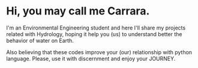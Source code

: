 # Hi, you may call me Carrara.

I'm an Environmental Engineering student and here I'll share my projects related with Hydrology, hoping it help you (us) to understand better the behavior of water on Earth.

Also believing that these codes improve your (our) relationship with python language. Please, use it with discernment and enjoy your JOURNEY.
